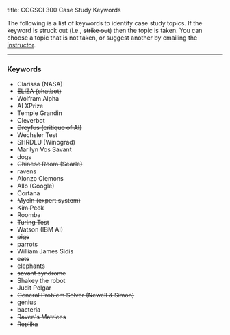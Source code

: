 title: COGSCI 300 Case Study Keywords

The following is a list of keywords to identify case study topics.  If the keyword is struck out (i.e., <s>strike out</s>) then the topic is taken.  You can choose a topic that is not taken, or suggest another by emailing the [instructor](cogsci300@gmail.com).

 * * *

### Keywords

 - Clarissa (NASA)
 - <s>ELIZA (chatbot)</s>
 - Wolfram Alpha
 - AI XPrize
 - Temple Grandin
 - Cleverbot
 - <s>Dreyfus (critique of AI)</s>
 - Wechsler Test
 - SHRDLU (Winograd)
 - Marilyn Vos Savant
 - dogs
 - <s>Chinese Room (Searle)</s>
 - ravens
 - Alonzo Clemons
 - Allo (Google)
 - Cortana
 - <s>Mycin (expert system)</s>
 - <s>Kim Peek</s>
 - Roomba
 - <s>Turing Test</s>
 - Watson (IBM AI)
 - <s>pigs</s>
 - parrots
 - William James Sidis
 - <s>cats</s>
 - elephants
 - <s>savant syndrome</s>
 - Shakey the robot
 - Judit Polgar
 - <s>General Problem Solver (Newell & Simon)</s>
 - genius
 - bacteria
 - <s>Raven's Matrices</s>
 - <s>Replika</s>




